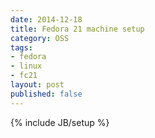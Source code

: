 ```yaml
---
date: 2014-12-18
title: Fedora 21 machine setup
category: OSS
tags:
- fedora
- linux
- fc21
layout: post
published: false
---
```

{% include JB/setup %}

